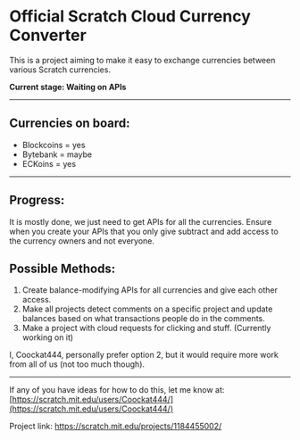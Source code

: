 # Official Scratch Cloud Currency Converter

This is a project aiming to make it easy to exchange currencies between various Scratch currencies.

**Current stage: Waiting on APIs**

---

## Currencies on board:

*   Blockcoins = yes
*   Bytebank = maybe
*   ECKoins = yes

---

## Progress:

It is mostly done, we just need to get APIs for all the currencies. Ensure when you create your APIs that you only give subtract and add access to the currency owners and not everyone.

## Possible Methods:

1.  Create balance-modifying APIs for all currencies and give each other access.
2.  Make all projects detect comments on a specific project and update balances based on what transactions people do in the comments.
3.  Make a project with cloud requests for clicking and stuff. (Currently working on it)

I, Coockat444, personally prefer option 2, but it would require more work from all of us (not too much though).

---

If any of you have ideas for how to do this, let me know at:  
[https://scratch.mit.edu/users/Coockat444/](https://scratch.mit.edu/users/Coockat444/)

Project link: https://scratch.mit.edu/projects/1184455002/
